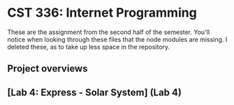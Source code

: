 # CST 336: Internet Programming

These are the assignment from the second half of the semester. You'll notice when 
looking through these files that the node modules are missing. I deleted these, as 
to take up less space in the repository. 

## Project overviews

## [Lab 4: Express - Solar System] (Lab 4)
